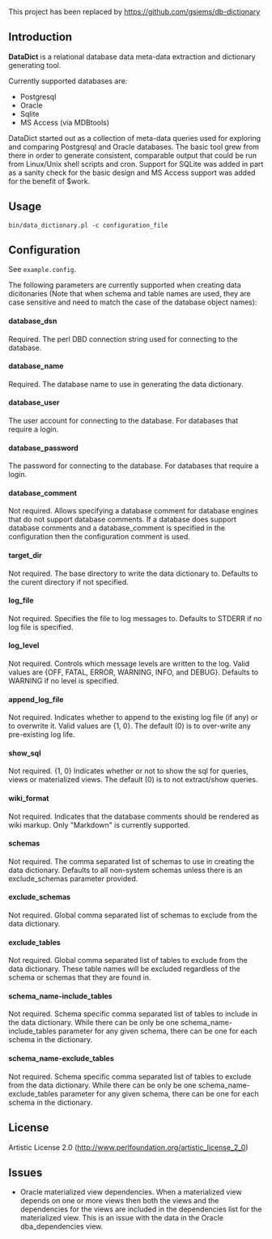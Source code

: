 
This project has been replaced by https://github.com/gsiems/db-dictionary 

## Introduction

**DataDict** is a relational database data meta-data extraction and
dictionary generating tool.

Currently supported databases are:

 * Postgresql
 * Oracle
 * Sqlite
 * MS Access (via MDBtools)

DataDict started out as a collection of meta-data queries used for
exploring and comparing Postgresql and Oracle databases. The basic tool
grew from there in order to generate consistent, comparable output that
could be run from Linux/Unix shell scripts and cron. Support for SQLite
was added in part as a sanity check for the basic design and MS Access
support was added for the benefit of $work.

## Usage

 `bin/data_dictionary.pl -c configuration_file`

## Configuration

See `example.config`.

The following parameters are currently supported when creating data
dicitonaries (Note that when schema and table names are used, they are
case sensitive and need to match the case of the database object
names):

#### database_dsn

Required. The perl DBD connection string used for connecting to the
database.

#### database_name

Required. The database name to use in generating the data dictionary.

#### database_user

The user account for connecting to the database. For databases that
require a login.

#### database_password

The password for connecting to the database. For databases that require
a login.

#### database_comment

Not required. Allows specifying a database comment for database engines
that do not support database comments. If a database does support
database comments and a database_comment is specified in the
configuration then the configuration comment is used.

#### target_dir

Not required. The base directory to write the data dictionary to.
Defaults to the curent directory if not specified.

#### log_file

Not required. Specifies the file to log messages to.
Defaults to STDERR if no log file is specified.

#### log_level

Not required. Controls which message levels are written to the log.
Valid values are {OFF, FATAL, ERROR, WARNING, INFO, and DEBUG}.
Defaults to WARNING if no level is specified.

#### append_log_file

Not required. Indicates whether to append to the existing log file (if
any) or to overwrite it. Valid values are {1, 0}. The default (0) is to
over-write any pre-existing log life.

#### show_sql

Not required. {1, 0} Indicates whether or not to show the sql for
queries, views or materialized views. The default (0) is to not
extract/show queries.

#### wiki_format

Not required. Indicates that the database comments should be rendered
as wiki markup. Only "Markdown" is currently supported.

#### schemas

Not required. The comma separated list of schemas to use in creating
the data dictionary. Defaults to all non-system schemas unless there is
an exclude_schemas parameter provided.

#### exclude_schemas

Not required. Global comma separated list of schemas to exclude from
the data dictionary.

#### exclude_tables

Not required. Global comma separated list of tables to exclude from the
data dictionary. These table names will be excluded regardless of the
schema or schemas that they are found in.

#### schema_name-include_tables

Not required. Schema specific comma separated list of tables to include
in the data dictionary. While there can be only be one
schema_name-include_tables parameter for any given schema, there can be
one for each schema in the dictionary.

#### schema_name-exclude_tables

Not required. Schema specific comma separated list of tables to exclude
from the data dictionary. While there can be only be one
schema_name-exclude_tables parameter for any given schema, there can be
one for each schema in the dictionary.

## License

Artistic License 2.0 (http://www.perlfoundation.org/artistic_license_2_0)

## Issues

 * Oracle materialized view dependencies. When a materialized view
 depends on one or more views then both the views and the dependencies
 for the views are included in the dependencies list for the
 materialized view. This is an issue with the data in the Oracle
 dba_dependencies view.
